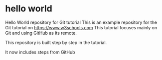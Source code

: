 # hello world
Hello World repository for Git tutorial 
This is an example repository for the Git tutorial on https://www.w3schools.com
This tutorial focuses mainly on Git and using GitHub as its remote.

This repository is built step by step in the tutorial. 

It now includes steps from GitHub
